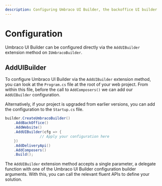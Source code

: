```yaml
---
description: Configuring Umbraco UI Builder, the backoffice UI builder for Umbraco.
---
```


# Configuration

Umbraco UI Builder can be configured directly via the `AddUIBuilder` extension method on `IUmbracoBuilder`.

## AddUIBuilder

To configure Umbraco UI Builder via the `AddUIBuilder` extension method, you can look at the `Program.cs` file at the root of your web project. From within this file, before the call to `AddComposers()` we can add our `AddUIBuilder` configuration.

Alternatively, if your project is upgraded from earlier versions, you can add the configuration to the `Startup.cs` file.

```csharp
builder.CreateUmbracoBuilder()
    .AddBackOffice()
    .AddWebsite()
    .AddUIBuilder(cfg => {
                // Apply your configuration here
    })
    .AddDeliveryApi()
    .AddComposers()
    .Build();
```

The `AddUIBuilder` extension method accepts a single parameter, a delegate function with one of the Umbraco UI Builder configuration builder arguments. With this, you can call the relevant fluent APIs to define your solution.
